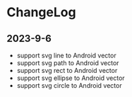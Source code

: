 # ChangeLog

## 2023-9-6

- support svg line to Android vector
- support svg path to Android vector
- support svg rect to Android vector
- support svg ellipse to Android vector
- support svg circle to Android vector
